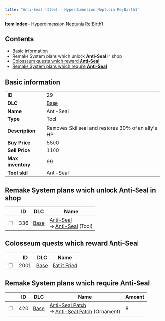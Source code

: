 ```yaml
---
title: "Anti-Seal (Item) - Hyperdimension Neptunia Re;Birth1"
---
```


[**Item Index**](/neptunia/rb1/item/index.html) - [Hyperdimension Neptunia Re;Birth1](/neptunia/rb1)

## Contents

- [Basic information](#basic-information)
- [Remake System plans which unlock **Anti-Seal** in shop](#remake-system-plans-which-unlock-anti-seal-in-shop)
- [Colosseum quests which reward **Anti-Seal**](#colosseum-quests-which-reward-anti-seal)
- [Remake System plans which require **Anti-Seal**](#remake-system-plans-which-require-anti-seal)

## Basic information

|   |   |
| -- | -- |
| **ID** | 29 |
| **DLC** | [Base](/neptunia/rb1/dlc/1-base.html) |
| **Name** | Anti-Seal |
| **Type** | Tool |
| **Description** | Removes Skillseal and restores 30％ of an ally's HP. |
| **Buy Price** | 5500 |
| **Sell Price** | 1100 |
| **Max inventory** | 99 |
| **Tool skill** | [Anti-Seal](/neptunia/rb1/skill/1-10029-anti-seal.html) |

## Remake System plans which unlock **Anti-Seal** in shop

|    | ID | DLC | Name |
| -- | -- | --- | ---- |
| <input type="checkbox" id="rb1-remake-1-336" class="trackbox" /> | 336 | [Base](/neptunia/rb1/dlc/1-base.html) | [Anti-Seal](/neptunia/rb1/remake/1-336-anti-seal.html)<br />→ [Anti-Seal](/neptunia/rb1/item/1-29-anti-seal.html) (Tool) |

## Colosseum quests which reward **Anti-Seal**

|    | ID | DLC | Name |
| -- | -- | --- | ---- |
| <input type="checkbox" id="rb1-colosseum-1-2001" class="trackbox" /> | 2001 | [Base](/neptunia/rb1/dlc/1-base.html) | [Eat it Fried](/neptunia/rb1/colosseum/1-2001-eat-it-fried.html) |

## Remake System plans which require **Anti-Seal**

|    | ID | DLC | Name | Amount |
| -- | -- | --- | ---- | ------ |
| <input type="checkbox" id="rb1-remake-1-420" class="trackbox" /> | 420 | [Base](/neptunia/rb1/dlc/1-base.html) | [Anti-Seal Patch](/neptunia/rb1/remake/1-420-anti-seal-patch.html)<br />→ [Anti-Seal Patch](/neptunia/rb1/item/1-2759-anti-seal-patch.html) (Ornament) | 8 |